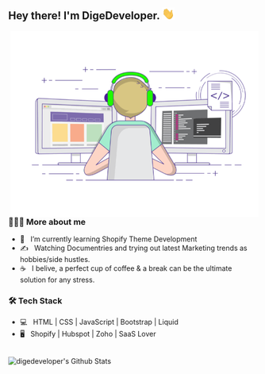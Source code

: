 <h2> Hey there! I'm DigeDeveloper. <img src="https://github.com/digedeveloper/digedeveloper/blob/main/Hi.gif" width="25"></h2>
<img align="right" alt="GIF" src="https://github.com/digedeveloper/digedeveloper/blob/main/gif3.gif" width="500"/>

<h3> 👨🏻‍💻 More about me </h3>

- 🔭 &nbsp; I’m currently learning Shopify Theme Development
- ✍️ &nbsp; Watching Documentries and trying out latest Marketing trends as hobbies/side hustles.
- ☕ &nbsp; I belive, a perfect cup of coffee & a break can be the ultimate solution for any stress. 

<h3>🛠 Tech Stack</h3>

- 💻 &nbsp; HTML | CSS | JavaScript | Bootstrap | Liquid 
- 🖥 &nbsp; Shopify | Hubspot | Zoho | SaaS Lover

<br>

<img align="center" src="https://github-readme-stats.vercel.app/api?username=digedeveloper&include_all_commits=true&count_private=true&show_icons=true&line_height=20&title_color=7A7ADB&icon_color=2234AE&text_color=D3D3D3&bg_color=0,000000,130F40" alt="digedeveloper's Github Stats">

</br>


